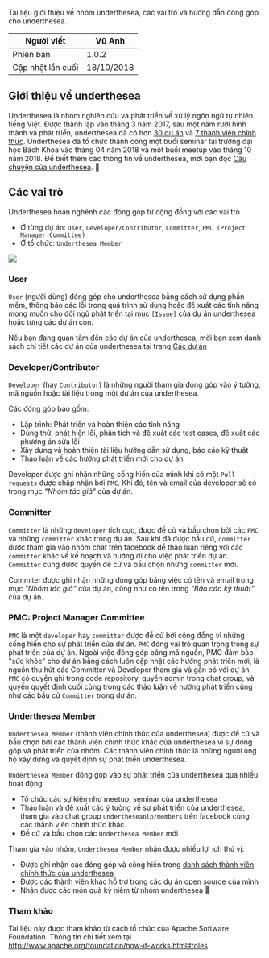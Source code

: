 Tài liệu giới thiệu về nhóm underthesea, các vai trò và hướng dẫn đóng góp cho underthesea.

| Người viết        | Vũ Anh     |
|-------------------|------------|
| Phiên bản         | 1.0.2      |
| Cập nhật lần cuối | 18/10/2018 |

## Giới thiệu về underthesea

Underthesea là nhóm nghiên cứu và phát triển về xử lý ngôn ngữ tự nhiên tiếng Việt. Được thành lập vào tháng 3 năm 2017, sau một năm rưỡi hình thành và phát triển, underthesea đã có hơn [30 dự án](https://github.com/undertheseanlp) và [7 thành viên chính thức](https://github.com/undertheseanlp/underthesea/wiki/Danh-sách-thành-viên). Underthesea đã tổ chức thành công một buổi seminar tại trường đại học Bách Khoa vào tháng 04 năm 2018 và một buổi meetup vào tháng 10 năm 2018. Để biết thêm các thông tin về underthesea, mời bạn đọc [Câu chuyện của underthesea](https://github.com/undertheseanlp/underthesea/wiki/Câu-chuyện-của-underthesea).

## Các vai trò 

Underthesea hoan nghênh các đóng góp từ cộng đồng với các vai trò

* Ở từng dự án: `User`, `Developer/Contributor`, `Committer`, `PMC (Project Manager Committee)`
* Ở tổ chức: `Underthesea Member`

![](https://i.imgur.com/hMcWUQQ.png)

### User 

`User` (người dùng) đóng góp cho underthesea bằng cách sử dụng phần mềm, thông báo các lỗi trong quá trình sử dụng hoặc đề xuất các tính năng mong muốn cho đội ngũ phát triển tại mục [`[Issue]`](https://github.com/undertheseanlp/underthesea/issues) của dự án underthesea hoặc từng các dự án con.

Nếu bạn đang quan tâm đến các dự án của underthesea, mời bạn xem danh sách chi tiết các dự án của underthesea tại trang [Các dự án](https://github.com/undertheseanlp/underthesea/wiki/Các-dự-án)

### Developer/Contributor 

`Developer` (hay `Contributor`) là những người tham gia đóng góp vào ý tưởng, mã nguồn hoặc tài liệu trong một dự án của underthesea.

Các đóng góp bao gồm:

* Lập trình: Phát triển và hoàn thiện các tính năng
* Dùng thử, phát hiện lỗi, phân tích và đề xuất các test cases, đề xuất các phương án sửa lỗi
* Xây dựng và hoàn thiện tài liệu hướng dẫn sử dụng, báo cáo kỹ thuật
* Thảo luận về các hướng phát triển mới cho dự án

Developer được ghi nhận những cống hiến của mình khi có một `Pull requests` được chấp nhận bởi `PMC`. Khi đó, tên và email của developer sẽ có trong mục *"Nhóm tác giả"* của dự án.

### Committer

`Committer` là những `developer` tích cực, được đề cử và bầu chọn bởi các `PMC` và những `committer` khác trong dự án.
Sau khi đã được bầu cử, `committer` được tham gia vào nhóm chat trên facebook để thảo luận riêng với các `committer` khác về kế hoạch và hướng đi cho việc phát triển dự án.
`Committer` cũng được quyền đề cử và bầu chọn những `committer` mới.

Commiter được ghi nhận những đóng góp bằng việc có tên và email trong mục *"Nhóm tác giả"* của dự án, cũng như có tên trong *"Báo cáo kỹ thuật"* của dự án.

### PMC: Project Manager Committee

`PMC` là một `developer` hay `committer` được đề cử bởi cộng đồng vì những cống hiến cho sự phát triển của dự án.
`PMC` đóng vai trò quan trọng trong sự phát triển của dự án. Ngoài việc đóng góp bằng mã nguồn, PMC đảm bảo "sức khỏe" cho dự án bằng cách luôn cập nhật các hướng phát triển mới, là nguồn thu hút các Committer và Developer tham gia và gắn bó với dự án.
`PMC` có quyền ghi trong code repository, quyền admin trong chat group, và quyền quyết định cuối cùng trong các thảo luận về hướng phát triển cũng như các bầu cử `Committer` trong dự án. 

### Underthesea Member

`Underthesea Member` (thành viên chính thức của underthesea) được đề cử và bầu chọn bởi các thành viên chính thức khác của underthesea vì sự đóng góp và phát triển của nhóm. Các thành viên chính thức là những người ủng hộ xây dựng và quyết định sự phát triển underthesea.

`Underthesea Member` đóng góp vào sự phát triển của underthesea qua nhiều hoạt động:

* Tổ chức các sự kiện như meetup, seminar của underthesea
* Thảo luận và đề xuất các ý tưởng về sự phát triển của underthesea, tham gia vào chat group `undertheseanlp/members` trên facebook cùng các thành viên chính thức khác.
* Đề cử và bầu chọn các `Underthesea Member` mới

Tham gia vào nhóm, `Underthesea Member` nhận được nhiều lợi ích thú vị:

* Được ghi nhận các đóng góp và công hiến trong [danh sách thành viên chính thức của underthesea](https://github.com/undertheseanlp/underthesea/wiki/Danh-s%C3%A1ch-th%C3%A0nh-vi%C3%AAn)
* Được các thành viên khác hỗ trợ trong các dự án open source của mình
* Nhận được các món quà kỷ niệm từ nhóm underthesea

### Tham khảo

Tài liệu này được tham khảo từ cách tổ chức của Apache Software Foundation. Thông tin chi tiết xem tại http://www.apache.org/foundation/how-it-works.html#roles.